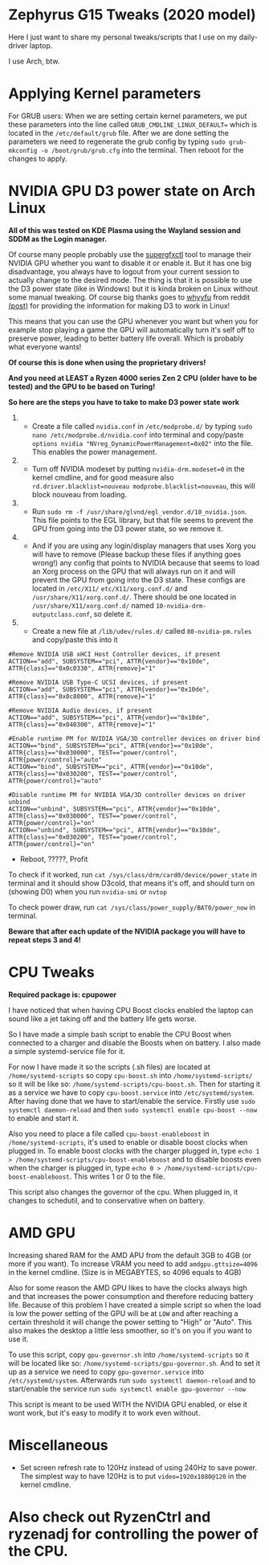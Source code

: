 # Zephyrus G15 Tweaks (2020 model)
Here I just want to share my personal tweaks/scripts that I use on my daily-driver laptop.

I use Arch, btw.

# Applying Kernel parameters
For GRUB users:
When we are setting certain kernel parameters, we put these parameters into the line called `GRUB_CMDLINE_LINUX_DEFAULT=` which is located in the `/etc/default/grub` file.
After we are done setting the parameters we need to regenerate the grub config by typing `sudo grub-mkconfig -o /boot/grub/grub.cfg` into the terminal. Then reboot for the changes to apply.

# NVIDIA GPU D3 power state on Arch Linux
**All of this was tested on KDE Plasma using the Wayland session and SDDM as the Login manager.**

Of course many people probably use the [supergfxctl](https://gitlab.com/asus-linux/supergfxctl) tool to manage their NVIDIA GPU whether you want to disable it or enable it. But it has one big disadvantage, you always have to logout from your current session to actually change to the desired mode.
The thing is that it is possible to use the D3 power state (like in Windows) but it is kinda broken on Linux without some manual tweaking.
Of course big thanks goes to [whyyfu](https://www.reddit.com/user/whyyfu/) from reddit [(post)](https://www.reddit.com/r/Fedora/comments/tnk47g/nvidia_gpu_runtime_d3_with_wayland_on_supported/) for providing the information for making D3 to work in Linux!

This means that you can use the GPU whenever you want but when you for example stop playing a game the GPU will automatically turn it's self off to preserve power, leading to better battery life overall. Which is probably what everyone wants!


**Of course this is done when using the proprietary drivers!**

**And you need at LEAST a Ryzen 4000 series Zen 2 CPU (older have to be tested) and the GPU to be based on Turing!**

**So here are the steps you have to take to make D3 power state work**

1. * Create a file called `nvidia.conf` in `/etc/modprobe.d/` by typing `sudo nano /etc/modprobe.d/nvidia.conf` into terminal and copy/paste `options nvidia "NVreg_DynamicPowerManagement=0x02"` into the file. This enables the power management.
2. * Turn off NVIDIA modeset by putting `nvidia-drm.modeset=0` in the kernel cmdline, and for good measure also `rd.driver.blacklist=nouveau modprobe.blacklist=nouveau`, this will block nouveau from loading.
3. * Run `sudo rm -f /usr/share/glvnd/egl_vendor.d/10_nvidia.json`. This file points to the EGL library, but that file seems to prevent the GPU from going into the D3 power state, so we remove it.
4. * And if you are using any login/display managers that uses Xorg you will have to remove (Please backup these files if anything goes wrong!) any config that points to NVIDIA because that seems to load an Xorg process on the GPU that will always run on it and will prevent the GPU from going into the D3 state. These configs are located in `/etc/X11/` `etc/X11/xorg.conf.d/` and `/usr/share/X11/xorg.conf.d/`. There should be one located in `/usr/share/X11/xorg.conf.d/` named `10-nvidia-drm-outputclass.conf`, so delete it.
5. * Create a new file at `/lib/udev/rules.d/` called `80-nvidia-pm.rules` and copy/paste this into it
```
#Remove NVIDIA USB xHCI Host Controller devices, if present
ACTION=="add", SUBSYSTEM=="pci", ATTR{vendor}=="0x10de", ATTR{class}=="0x0c0330", ATTR{remove}="1"

#Remove NVIDIA USB Type-C UCSI devices, if present
ACTION=="add", SUBSYSTEM=="pci", ATTR{vendor}=="0x10de", ATTR{class}=="0x0c8000", ATTR{remove}="1"

#Remove NVIDIA Audio devices, if present
ACTION=="add", SUBSYSTEM=="pci", ATTR{vendor}=="0x10de", ATTR{class}=="0x040300", ATTR{remove}="1"

#Enable runtime PM for NVIDIA VGA/3D controller devices on driver bind
ACTION=="bind", SUBSYSTEM=="pci", ATTR{vendor}=="0x10de", ATTR{class}=="0x030000", TEST=="power/control", ATTR{power/control}="auto"
ACTION=="bind", SUBSYSTEM=="pci", ATTR{vendor}=="0x10de", ATTR{class}=="0x030200", TEST=="power/control", ATTR{power/control}="auto"

#Disable runtime PM for NVIDIA VGA/3D controller devices on driver unbind
ACTION=="unbind", SUBSYSTEM=="pci", ATTR{vendor}=="0x10de", ATTR{class}=="0x030000", TEST=="power/control", ATTR{power/control}="on"
ACTION=="unbind", SUBSYSTEM=="pci", ATTR{vendor}=="0x10de", ATTR{class}=="0x030200", TEST=="power/control", ATTR{power/control}="on"
```

* Reboot, ?????, Profit

To check if it worked, run `cat /sys/class/drm/card0/device/power_state` in terminal and it should show D3cold, that means it's off, and should turn on (showing D0) when you run `nvidia-smi` or `nvtop`

To check power draw, run `cat /sys/class/power_supply/BAT0/power_now` in terminal.

**Beware that after each update of the NVIDIA package you will have to repeat steps 3 and 4!**

# CPU Tweaks
**Required package is: cpupower**

I have noticed that when having CPU Boost clocks enabled the laptop can sound like a jet taking off and the battery life gets worse.

So I have made a simple bash script to enable the CPU Boost when connected to a charger and disable the Boosts when on battery. I also made a simple systemd-service file for it.

For now I have made it so the scripts (.sh files) are located at `/home/systemd-scripts` so copy `cpu-boost.sh` into `/home/systemd-scripts/` so it will be like so: `/home/systemd-scripts/cpu-boost.sh`. Then for starting it as a service we have to copy `cpu-boost.service` into `/etc/systemd/system`. After having done that we have to start/enable the service. Firstly use `sudo systemctl daemon-reload` and then `sudo systemctl enable cpu-boost --now` to enable and start it.


Also you need to place a file called `cpu-boost-enableboost` in `/home/systemd-scripts`, it's used to enable or disable boost clocks when plugged in.
To enable boost clocks with the charger plugged in, type `echo 1 > /home/systemd-scripts/cpu-boost-enableboost` and to disable boosts even when the charger is plugged in, type `echo 0 > /home/systemd-scripts/cpu-boost-enableboost`. This writes 1 or 0 to the file.


This script also changes the governor of the cpu. When plugged in, it changes to schedutil, and to conservative when on battery.

# AMD GPU
Increasing shared RAM for the AMD APU from the default 3GB to 4GB (or more if you want). To increase VRAM you need to add `amdgpu.gttsize=4096` in the kernel cmdline. (Size is in MEGABYTES, so 4096 equals to 4GB)

Also for some reason the AMD GPU likes to have the clocks always high and that increases the power consumption and therefore reducing battery life.
Because of this problem I have created a simple script so when the load is low the power setting of the GPU will be at `LOW` and after reaching a certain threshold it will change the power setting to "High" or "Auto". This also makes the desktop a little less smoother, so it's on you if you want to use it.

To use this script, copy `gpu-governor.sh` into `/home/systemd-scripts` so it will be located like so: `/home/systemd-scripts/gpu-governor.sh`.
And to set it up as a service we need to copy `gpu-governor.service` into `/etc/systemd/system`. Afterwards run `sudo systemctl daemon-reload` and to start/enable the service run `sudo systemctl enable gpu-governor --now`

This script is meant to be used WITH the NVIDIA GPU enabled, or else it wont work, but it's easy to modify it to work even without.

# Miscellaneous
* Set screen refresh rate to 120Hz instead of using 240Hz to save power. The simplest way to have 120Hz is to put `video=1920x1080@120` in the kernel cmdline.

# Also check out RyzenCtrl and ryzenadj for controlling the power of the CPU.
